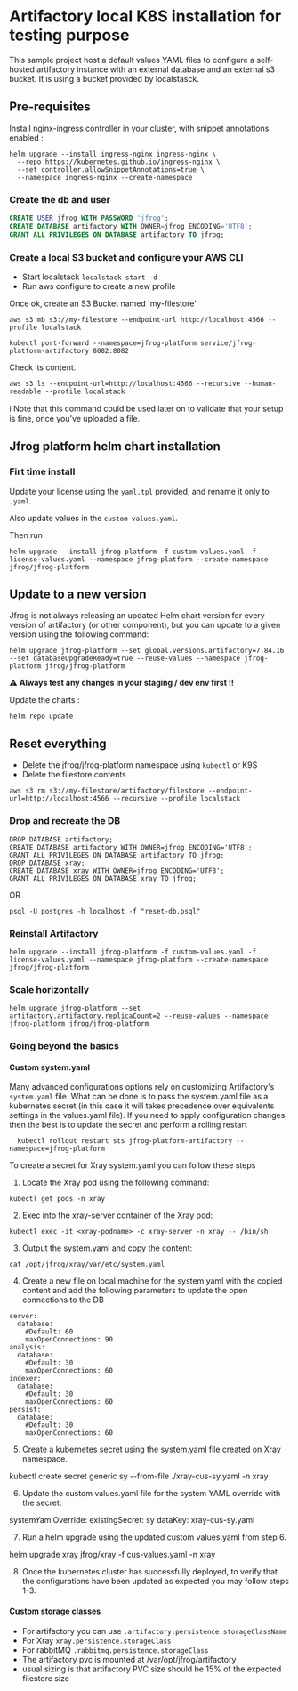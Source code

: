 # Artifactory local K8S installation for testing purpose
This sample project host a default values YAML files to configure a self-hosted artifactory instance with an external database and an external s3 bucket.
It is using a bucket provided by localstasck.

## Pre-requisites
Install nginx-ingress controller in your cluster, with snippet annotations enabled :

```shell
helm upgrade --install ingress-nginx ingress-nginx \
  --repo https://kubernetes.github.io/ingress-nginx \
  --set controller.allowSnippetAnnotations=true \
  --namespace ingress-nginx --create-namespace 
```

### Create the db and user

```SQL
CREATE USER jfrog WITH PASSWORD 'jfrog';
CREATE DATABASE artifactory WITH OWNER=jfrog ENCODING='UTF8';
GRANT ALL PRIVILEGES ON DATABASE artifactory TO jfrog;
```
### Create a local S3 bucket and configure your AWS CLI 

- Start localstack `localstack start -d`
- Run aws configure to create a new profile

Once ok, create an S3 Bucket named 'my-filestore'

```shell
aws s3 mb s3://my-filestore --endpoint-url http://localhost:4566 --profile localstack
```

```
kubectl port-forward --namespace=jfrog-platform service/jfrog-platform-artifactory 8082:8082
```
Check its content.

```shell
aws s3 ls --endpoint-url=http://localhost:4566 --recursive --human-readable --profile localstack
```

 :information_source: Note that this command could be used later on to validate that your setup is fine, once you've uploaded a file.

## Jfrog platform helm chart installation

### Firt time install
Update your license using the `yaml.tpl` provided, and rename it only to `.yaml`.

Also update values in the `custom-values.yaml`.

Then run
```shell
helm upgrade --install jfrog-platform -f custom-values.yaml -f license-values.yaml --namespace jfrog-platform --create-namespace jfrog/jfrog-platform
```

## Update to a new version 
Jfrog is not always releasing an updated Helm chart version for every version of artifactory (or other component), but you can update to a given version using the following command:

```
helm upgrade jfrog-platform --set global.versions.artifactory=7.84.16 --set databaseUpgradeReady=true --reuse-values --namespace jfrog-platform jfrog/jfrog-platform
```
:warning: **Always test any changes in your staging / dev env first !!**

Update the charts : 
```
helm repo update
```

## Reset everything

- Delete the jfrog/jfrog-platform namespace using `kubectl` or K9S
- Delete the filestore contents
```
aws s3 rm s3://my-filestore/artifactory/filestore --endpoint-url=http://localhost:4566 --recursive --profile localstack
```

### Drop and recreate the DB
```
DROP DATABASE artifactory;
CREATE DATABASE artifactory WITH OWNER=jfrog ENCODING='UTF8';
GRANT ALL PRIVILEGES ON DATABASE artifactory TO jfrog;
DROP DATABASE xray;
CREATE DATABASE xray WITH OWNER=jfrog ENCODING='UTF8';
GRANT ALL PRIVILEGES ON DATABASE xray TO jfrog;

```

OR

```
psql -U postgres -h localhost -f "reset-db.psql"
```

### Reinstall Artifactory

```shell
helm upgrade --install jfrog-platform -f custom-values.yaml -f license-values.yaml --namespace jfrog-platform --create-namespace jfrog/jfrog-platform
```

### Scale horizontally
```
helm upgrade jfrog-platform --set artifactory.artifactory.replicaCount=2 --reuse-values --namespace jfrog-platform jfrog/jfrog-platform
```
### Going beyond the basics 

#### Custom system.yaml
Many advanced configurations options rely on customizing Artifactory's `system.yaml` file.
What can be done is to pass the system.yaml file as a kubernetes secret (in this case it will takes precedence over equivalents settings in the values.yaml file).
If you need to apply configuration changes, then the best is to update the secret and perform a rolling restart 
```
  kubectl rollout restart sts jfrog-platform-artifactory --namespace=jfrog-platform
```

To create a secret for Xray system.yaml you can follow these steps
1. Locate the Xray pod using the following command:

```kubectl get pods -n xray```
 
2. Exec into the xray-server container of the Xray pod:
 
```kubectl exec -it <xray-podname> -c xray-server -n xray -- /bin/sh```

3. Output the system.yaml and copy the content:

```cat /opt/jfrog/xray/var/etc/system.yaml```

4. Create a new file on local machine for the system.yaml with the copied content and add the following parameters to update the open connections to the DB
```
server:
  database:
    #Default: 60
    maxOpenConnections: 90
analysis:
  database:
    #Default: 30
    maxOpenConnections: 60
indexer:
  database:
    #Default: 30
    maxOpenConnections: 60
persist:
  database:
    #Default: 30
    maxOpenConnections: 60
```
5. Create a kubernetes secret using the system.yaml file created on Xray namespace.

kubectl create secret generic sy --from-file ./xray-cus-sy.yaml -n xray

6. Update the custom values.yaml file for the system YAML override with the secret:

systemYamlOverride:
  existingSecret: sy
  dataKey: xray-cus-sy.yaml

7. Run a helm upgrade using the updated custom values.yaml from step 6. 
 
helm upgrade xray jfrog/xray -f cus-values.yaml -n xray

8. Once the kubernetes cluster has successfully deployed, to verify that the configurations have been updated as expected you may follow steps 1-3.

#### Custom storage classes
- For artifactory you can use `.artifactory.persistence.storageClassName`
- For Xray `xray.persistence.storageClass`
- For rabbitMQ `.rabbitmq.persistence.storageClass`
- The artifactory pvc is mounted at /var/opt/jfrog/artifactory
- usual sizing is that artifactory PVC size should be 15% of the expected filestore size






